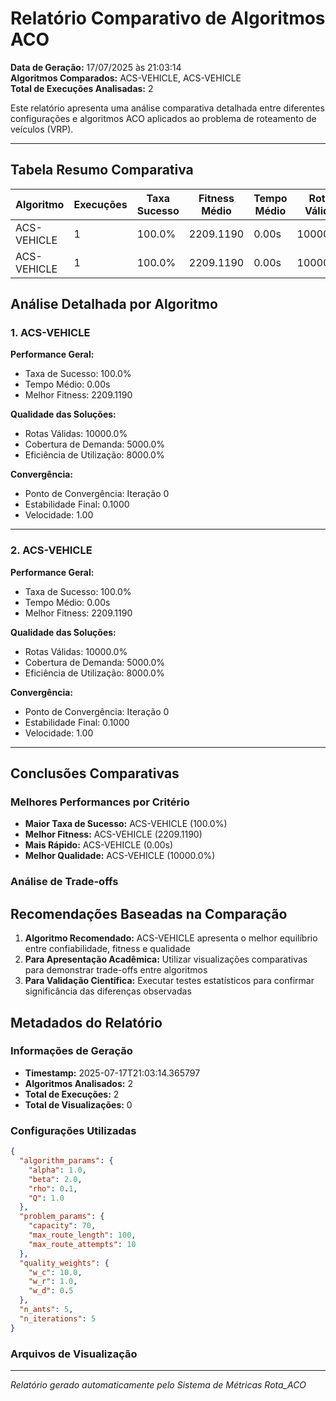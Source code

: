 # Relatório Comparativo de Algoritmos ACO

**Data de Geração:** 17/07/2025 às 21:03:14  
**Algoritmos Comparados:** ACS-VEHICLE, ACS-VEHICLE  
**Total de Execuções Analisadas:** 2

Este relatório apresenta uma análise comparativa detalhada entre diferentes configurações 
e algoritmos ACO aplicados ao problema de roteamento de veículos (VRP).

---

## Tabela Resumo Comparativa

| Algoritmo | Execuções | Taxa Sucesso | Fitness Médio | Tempo Médio | Rotas Válidas |
|-----------|-----------|--------------|---------------|-------------|---------------|
| ACS-VEHICLE | 1 | 100.0% | 2209.1190 | 0.00s | 10000.0% |
| ACS-VEHICLE | 1 | 100.0% | 2209.1190 | 0.00s | 10000.0% |

## Análise Detalhada por Algoritmo

### 1. ACS-VEHICLE

**Performance Geral:**
- Taxa de Sucesso: 100.0%
- Tempo Médio: 0.00s
- Melhor Fitness: 2209.1190

**Qualidade das Soluções:**
- Rotas Válidas: 10000.0%
- Cobertura de Demanda: 5000.0%
- Eficiência de Utilização: 8000.0%

**Convergência:**
- Ponto de Convergência: Iteração 0
- Estabilidade Final: 0.1000
- Velocidade: 1.00

---

### 2. ACS-VEHICLE

**Performance Geral:**
- Taxa de Sucesso: 100.0%
- Tempo Médio: 0.00s
- Melhor Fitness: 2209.1190

**Qualidade das Soluções:**
- Rotas Válidas: 10000.0%
- Cobertura de Demanda: 5000.0%
- Eficiência de Utilização: 8000.0%

**Convergência:**
- Ponto de Convergência: Iteração 0
- Estabilidade Final: 0.1000
- Velocidade: 1.00

---

## Conclusões Comparativas

### Melhores Performances por Critério

- **Maior Taxa de Sucesso:** ACS-VEHICLE (100.0%)
- **Melhor Fitness:** ACS-VEHICLE (2209.1190)
- **Mais Rápido:** ACS-VEHICLE (0.00s)
- **Melhor Qualidade:** ACS-VEHICLE (10000.0%)

### Análise de Trade-offs


## Recomendações Baseadas na Comparação

1. **Algoritmo Recomendado:** ACS-VEHICLE apresenta o melhor equilíbrio entre confiabilidade, fitness e qualidade
2. **Para Apresentação Acadêmica:** Utilizar visualizações comparativas para demonstrar trade-offs entre algoritmos
3. **Para Validação Científica:** Executar testes estatísticos para confirmar significância das diferenças observadas

## Metadados do Relatório

### Informações de Geração

- **Timestamp:** 2025-07-17T21:03:14.365797
- **Algoritmos Analisados:** 2
- **Total de Execuções:** 2
- **Total de Visualizações:** 0

### Configurações Utilizadas

```json
{
  "algorithm_params": {
    "alpha": 1.0,
    "beta": 2.0,
    "rho": 0.1,
    "Q": 1.0
  },
  "problem_params": {
    "capacity": 70,
    "max_route_length": 100,
    "max_route_attempts": 10
  },
  "quality_weights": {
    "w_c": 10.0,
    "w_r": 1.0,
    "w_d": 0.5
  },
  "n_ants": 5,
  "n_iterations": 5
}
```

### Arquivos de Visualização

---

*Relatório gerado automaticamente pelo Sistema de Métricas Rota_ACO*
